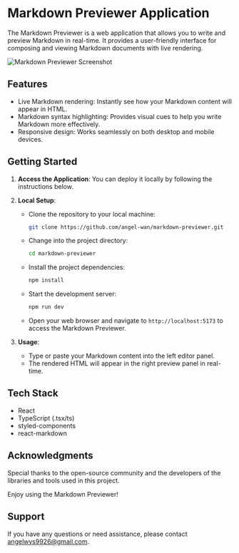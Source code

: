 # Markdown Previewer Application

The Markdown Previewer is a web application that allows you to write and preview Markdown in real-time. It provides a user-friendly interface for composing and viewing Markdown documents with live rendering.

![Markdown Previewer Screenshot](![image](https://github.com/angel-wan/markdown-previewer/assets/49020215/e08cf8fb-b78a-4fc6-a94e-841b3eabd1ba))

## Features

- Live Markdown rendering: Instantly see how your Markdown content will appear in HTML.
- Markdown syntax highlighting: Provides visual cues to help you write Markdown more effectively.
- Responsive design: Works seamlessly on both desktop and mobile devices.

## Getting Started

1. **Access the Application**: You can deploy it locally by following the instructions below.

2. **Local Setup**:

   - Clone the repository to your local machine:

     ```bash
     git clone https://github.com/angel-wan/markdown-previewer.git
     ```

   - Change into the project directory:

     ```bash
     cd markdown-previewer
     ```

   - Install the project dependencies:

     ```bash
     npm install
     ```

   - Start the development server:

     ```bash
     npm run dev
     ```

   - Open your web browser and navigate to `http://localhost:5173` to access the Markdown Previewer.

3. **Usage**:

   - Type or paste your Markdown content into the left editor panel.
   - The rendered HTML will appear in the right preview panel in real-time.

## Tech Stack

- React
- TypeScript (.tsx/ts)
- styled-components
- react-markdown

## Acknowledgments

Special thanks to the open-source community and the developers of the libraries and tools used in this project.

Enjoy using the Markdown Previewer!

## Support

If you have any questions or need assistance, please contact angelwys9926@gmail.com.
